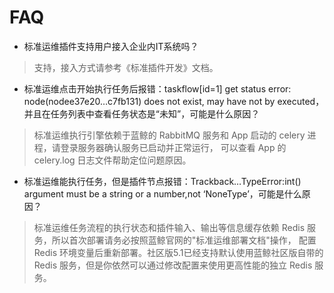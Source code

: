 # FAQ

- 标准运维插件支持用户接入企业内IT系统吗？
> 支持，接入方式请参考《标准插件开发》文档。

- 标准运维点击开始执行任务后报错：taskflow[id=1] get status error: node(nodee37e20…c7fb131) does not exist, may have not by 
executed，并且在任务列表中查看任务状态是“未知”，可能是什么原因？
> 标准运维执行引擎依赖于蓝鲸的 RabbitMQ 服务和 App 启动的 celery 进程，请登录服务器确认服务已启动并正常运行，
可以查看 App 的 celery.log 日志文件帮助定位问题原因。

- 标准运维能执行任务，但是插件节点报错：Trackback…TypeError:int() argument must be a string or a number,not ‘NoneType’，可能是什么原因？
> 标准运维任务流程的执行状态和插件输入、输出等信息缓存依赖 Redis 服务，所以首次部署请务必按照蓝鲸官网的"标准运维部署文档"操作，
配置 Redis 环境变量后重新部署。社区版5.1已经支持默认使用蓝鲸社区版自带的 Redis 服务，但是你依然可以通过修改配置来使用更高性能的独立 Redis 服务。
